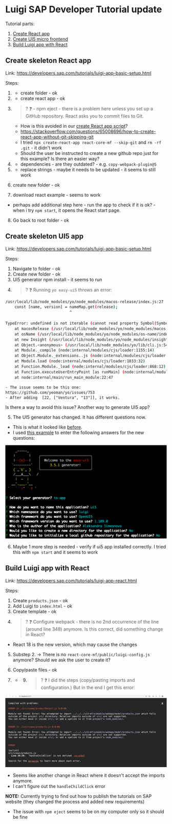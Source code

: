 # Luigi SAP Developer Tutorial update

Tutorial parts:
1. [Create React app](#create-skeleton-react-app)  
2. [Create UI5 micro frontend](#create-skeleton-ui5-app) 
3. [Build Luigi app with React](#build-luigi-app-with-react)

## Create skeleton React app 

Link: https://developers.sap.com/tutorials/luigi-app-basic-setup.html

Steps: 

1. - create folder - ok
2. - create react app - ok

3. > ? :question: - npm eject - there is a problem here unless you set up a GitHub repository. React asks you to commit files to Git. 
    - How is this avoided in our [create React app script](https://github.com/SAP/luigi/blob/master/scripts/setup/react.sh)? 
    - https://stackoverflow.com/questions/65008696/how-to-create-react-app-without-git-skipping-git 
    - I tried `npx create-react-app react-core-mf --skip-git` and `rm -rf .git` - it didn't work  
    - Should the user be instructed to create a new github repo just for this example? Is there an easier way? 

4. - dependencies - are they outdated? - e.g. `copy-webpack-plugin@5`

5. - replace strings - maybe it needs to be updated - it seems to still work 

6. create new folder - ok 

7. download react example - seems to work 

- perhaps add additional step here - run the app to check if it is ok? - when i try `npm start`, it opens the React start page.

8. Go back to root folder - ok 

## Create skeleton UI5 app 

Link: https://developers.sap.com/tutorials/luigi-app-basic-setup.html

Steps: 

1. Navigate to folder - ok
2. Create new folder - ok
3. UI5 generator npm install - it seems to run
4. > ? :question: Running `yo easy-ui5` throws an error: 

```bash
/usr/local/lib/node_modules/yo/node_modules/macos-release/index.js:27
	const [name, version] = nameMap.get(release);
	                        ^

TypeError: undefined is not iterable (cannot read property Symbol(Symbol.iterator))
    at macosRelease (/usr/local/lib/node_modules/yo/node_modules/macos-release/index.js:27:26)
    at osName (/usr/local/lib/node_modules/yo/node_modules/os-name/index.js:21:18)
    at new Insight (/usr/local/lib/node_modules/yo/node_modules/insight/lib/index.js:37:13)
    at Object.<anonymous> (/usr/local/lib/node_modules/yo/lib/cli.js:54:17)
    at Module._compile (node:internal/modules/cjs/loader:1155:14)
    at Object.Module._extensions..js (node:internal/modules/cjs/loader:1209:10)
    at Module.load (node:internal/modules/cjs/loader:1033:32)
    at Function.Module._load (node:internal/modules/cjs/loader:868:12)
    at Function.executeUserEntryPoint [as runMain] (node:internal/modules/run_main:81:12)
    at node:internal/main/run_main_module:22:47
```


    - The issue seems to be this one: https://github.com/yeoman/yo/issues/753 
    - After adding  [22, ["Ventura", "13"]], it works. 

Is there a way to avoid this issue? Another way to generate UI5 app? 

5. The UI5 generator has changed. It has different questions now. 
- This is what it looked like [before](https://developers.sap.com/tutorials/luigi-app-basic-setup/jcr:content.github-proxy.1644267916.file/ui5-yo.png). 
- I used [this example](https://blogs.sap.com/2022/03/10/easy-ui5-getting-started-even-easier/) to enter the following answers for the new questions: 

![ui5 screenshot](ui5.png)


6. Maybe 1 more step is needed - verify if ui5 app installed correctly. I tried this with `npm start` and it seems to work 

## Build Luigi app with React 

Link: https://developers.sap.com/tutorials/luigi-app-react.html 

Steps: 

1. Create `products.json` - ok 
2. Add Luigi to `index.html` - ok 
3. Create template - ok
4. > ? :question: Configure webpack - there is no 2nd occurrence of the line (around line 348) anymore. Is this correct, did something change in React? 
- React 18 is the new version, which may cause the changes 

5. Substep 2. -> There is no `react-core-mf/public/luigi-config.js` anymore? Should we ask the user to create it? 

6. Copy/paste files - ok 

7. - 9.  > ? :question: I did the steps (copy/pasting imports and configuration.) But in the end I get this error: 

![react screenshot](react.png)

- Seems like another change in React where it doesn't accept the imports anymore. 
- I can't figure out the `handleChildClick` error 


**NOTE:** Currently trying to find out how to publish the tutorials on SAP website (they changed the process and added new requirements)

- The issue with `npm eject` seems to be on my computer only so it should be fine 